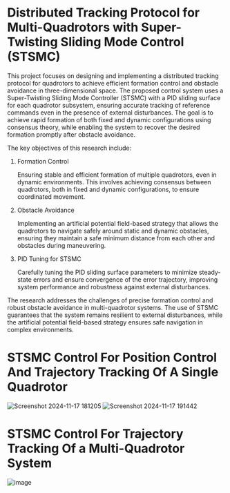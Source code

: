 # Distributed Tracking Protocol for Multi-Quadrotors with Super-Twisting Sliding Mode Control (STSMC)
This project focuses on designing and implementing a distributed tracking protocol for quadrotors to achieve efficient formation control and obstacle avoidance in three-dimensional space. The proposed control system uses a Super-Twisting Sliding Mode Controller (STSMC) with a PID sliding surface for each quadrotor subsystem, ensuring accurate tracking of reference commands even in the presence of external disturbances. The goal is to achieve rapid formation of both fixed and dynamic configurations using consensus theory, while enabling the system to recover the desired formation promptly after obstacle avoidance.

The key objectives of this research include:

1. Formation Control

   Ensuring stable and efficient formation of multiple quadrotors, even in dynamic environments. This involves achieving consensus between quadrotors, both in fixed and 
   dynamic configurations, to ensure coordinated movement.

2. Obstacle Avoidance

   Implementing an artificial potential field-based strategy that allows the quadrotors to navigate safely around static and dynamic obstacles, ensuring they maintain a safe 
   minimum distance from each other and obstacles during maneuvering.

4. PID Tuning for STSMC

   Carefully tuning the PID sliding surface parameters to minimize steady-state errors and ensure convergence of the error trajectory, improving system performance and 
   robustness against external disturbances.

The research addresses the challenges of precise formation control and robust obstacle avoidance in multi-quadrotor systems. The use of STSMC guarantees that the system remains resilient to external disturbances, while the artificial potential field-based strategy ensures safe navigation in complex environments.

# STSMC Control For Position Control And Trajectory Tracking Of A Single Quadrotor
![Screenshot 2024-11-17 181205](https://github.com/user-attachments/assets/f9b48cc5-dc86-444c-a3ff-e564fb756e91)         ![Screenshot 2024-11-17 191442](https://github.com/user-attachments/assets/0bea03ea-b051-4472-bc76-00aac6a7533e)


# STSMC Control For Trajectory Tracking Of a Multi-Quadrotor System
![image](https://github.com/user-attachments/assets/b9d2eddf-cd78-4c16-9bef-2be3a6587708)
